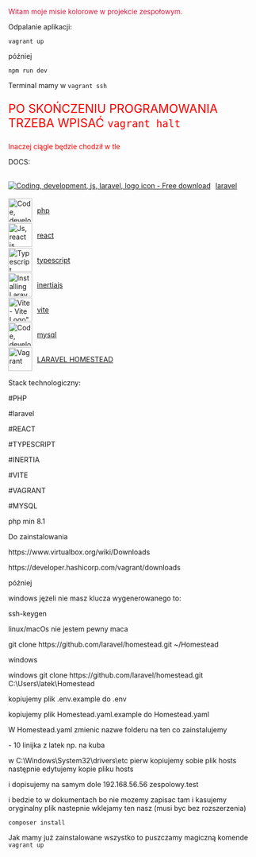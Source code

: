 <p style="color: crimson">Witam moje misie kolorowe w projekcie zespołowym.</p>
<p>Odpalanie aplikacji:</p>
<p><code>vagrant up</code></p>
<p>później</p>
<p><code>npm run dev</code></p>
<p>Terminal mamy w <code>vagrant ssh</code></p>
<p style="color: red;font-size: 24px;">PO SKOŃCZENIU PROGRAMOWANIA TRZEBA WPISAĆ <code>vagrant halt</code></p>
<p style="color: red;">Inaczej ciągle będzie chodził w tle</p>

<p>DOCS:</p>
<div style="display: flex; flex-direction: column">
<a style="display: flex; align-items: center; column-gap: 10px; height: 50px;" href="https://laravel.com/docs/10.x"><img src="https://cdn4.iconfinder.com/data/icons/logos-3/256/laravel-48.png" srcset="https://cdn4.iconfinder.com/data/icons/logos-3/256/laravel-1024.png 2x" alt="Coding, development, js, laravel, logo icon - Free download" class="d-block mx-auto">laravel</a>
<a style="display: flex; align-items: center; column-gap: 10px; height: 50px;" href="https://www.php.net/releases/8.2/en.php"><img src="https://cdn4.iconfinder.com/data/icons/logos-3/568/php-logo-48.png" srcset="https://cdn4.iconfinder.com/data/icons/logos-3/568/php-logo-256.png 1x, https://cdn4.iconfinder.com/data/icons/logos-3/568/php-logo-512.png 2x" alt="Code, development, logo, php" width="48" class=" lazyloaded" data-srcset="https://cdn4.iconfinder.com/data/icons/logos-3/568/php-logo-256.png 1x, https://cdn4.iconfinder.com/data/icons/logos-3/568/php-logo-512.png 2x">php</a>
<a style="display: flex; align-items: center; column-gap: 10px; height: 50px;" href="https://pl.reactjs.org/"><img src="https://cdn4.iconfinder.com/data/icons/logos-3/600/React.js_logo-48.png" srcset="https://cdn4.iconfinder.com/data/icons/logos-3/600/React.js_logo-1024.png 2x" alt="Js, react js, logo, react, react native icon - Free download" class="d-block mx-auto" width="48px">react</a>
<a style="display: flex; align-items: center; column-gap: 10px; height: 50px;" href="https://www.typescriptlang.org"><img src="https://cdn3.iconfinder.com/data/icons/teenyicons-outline-vol-3/15/typescript-48.png" srcset="https://cdn3.iconfinder.com/data/icons/teenyicons-outline-vol-3/15/typescript-256.png 1x, https://cdn3.iconfinder.com/data/icons/teenyicons-outline-vol-3/15/typescript-512.png 2x" alt="Typescript" width="48" class=" lazyloaded" data-srcset="https://cdn3.iconfinder.com/data/icons/teenyicons-outline-vol-3/15/typescript-256.png 1x, https://cdn3.iconfinder.com/data/icons/teenyicons-outline-vol-3/15/typescript-512.png 2x"> typescript</a>
<a style="display: flex; align-items: center; column-gap: 10px; height: 50px;" href="https://legacy.inertiajs.com"><img src="https://cdn.hashnode.com/res/hashnode/image/upload/v1647520363571/DDXRfNDdI.png" jsaction="load:XAeZkd;" jsname="HiaYvf" class="n3VNCb pT0Scc KAlRDb" alt="Installing Laravel with Vue3, Inertia.js, Vite, Tailwind CSS" data-noaft="1" style="width: 48px; margin: 0;">inertiajs</a>
<a style="display: flex; align-items: center; column-gap: 10px; height: 50px;" href="https://vitejs.dev/guide"><img src="https://ih1.redbubble.net/image.2346251112.5083/mp,840x830,matte,f8f8f8,t-pad,1000x1000,f8f8f8.jpg" jsaction="load:XAeZkd;" jsname="HiaYvf" class="n3VNCb pT0Scc KAlRDb" alt="Vite - Vite Logo&quot; Canvas Print for Sale by brokenkneestees | Redbubble" data-noaft="1" style="width: 48px; margin: 0;"> vite</a>
<a style="display: flex; align-items: center; column-gap: 10px; height: 50px;" href="https://dev.mysql.com/doc"><img src="https://cdn4.iconfinder.com/data/icons/logos-3/181/MySQL-64.png" srcset="https://cdn4.iconfinder.com/data/icons/logos-3/181/MySQL-256.png 1x, https://cdn4.iconfinder.com/data/icons/logos-3/181/MySQL-512.png 2x" alt="Code, development, logo, mysql" width="48" class=" lazyloaded" data-srcset="https://cdn4.iconfinder.com/data/icons/logos-3/181/MySQL-256.png 1x, https://cdn4.iconfinder.com/data/icons/logos-3/181/MySQL-512.png 2x">mysql</a>
<a style="display: flex; align-items: center; column-gap: 10px; height: 50px;" href="https://laravel.com/docs/10.x/homestead#hostname-resolution"> <img src="https://cdn4.iconfinder.com/data/icons/logos-brands-5/24/vagrant-64.png" srcset="https://cdn4.iconfinder.com/data/icons/logos-brands-5/24/vagrant-256.png 1x, https://cdn4.iconfinder.com/data/icons/logos-brands-5/24/vagrant-48.png 2x" alt="Vagrant" width="48" class=" lazyloaded" data-srcset="https://cdn4.iconfinder.com/data/icons/logos-brands-5/24/vagrant-256.png 1x, https://cdn4.iconfinder.com/data/icons/logos-brands-5/24/vagrant-512.png 2x">LARAVEL HOMESTEAD</a>
</div>
<p>Stack technologiczny:</p>

<p>#PHP</p>
<p>#laravel</p>
<p>#REACT</P>
<p>#TYPESCRIPT</p>
<p>#INERTIA</p>
<p>#VITE</p>
<p>#VAGRANT</p>
<p>#MYSQL</p>


<p>php min 8.1</p>
<p>Do zainstalowania</p>

<p>https://www.virtualbox.org/wiki/Downloads</P>
<p>https://developer.hashicorp.com/vagrant/downloads</p>





<p>później</P>

<p>windows jęzeli nie masz klucza wygenerowanego to:</p>
<p>ssh-keygen</p>


<p>linux/macOs nie jestem pewny maca</p>
<p>git clone https://github.com/laravel/homestead.git ~/Homestead</p>
<p>windows</p>
<p>windows git clone https://github.com/laravel/homestead.git C:\Users\latek\Homestead</p>

<p>kopiujemy plik .env.example do .env</p>
<p>kopiujemy plik Homestead.yaml.example do Homestead.yaml</p>
<p>W Homestead.yaml zmienic nazwe folderu na ten co zainstalujemy</p>
<p>- 10 linijka z latek np. na kuba</p>


<p>w C:\Windows\System32\drivers\etc pierw kopiujemy sobie plik hosts następnie edytujemy kopie pliku hosts</p>
<p>i dopisujemy na samym dole 192.168.56.56  zespolowy.test</p>
<p>i bedzie to w dokumentach bo nie mozemy zapisac tam i kasujemy oryginalny  plik nastepnie wklejamy ten nasz  (musi byc bez rozszerzenia)</p>

<p><code>composer install</code></p>



<p>Jak mamy już zainstalowane wszystko to puszczamy magiczną komende <code>vagrant up</code></p>
